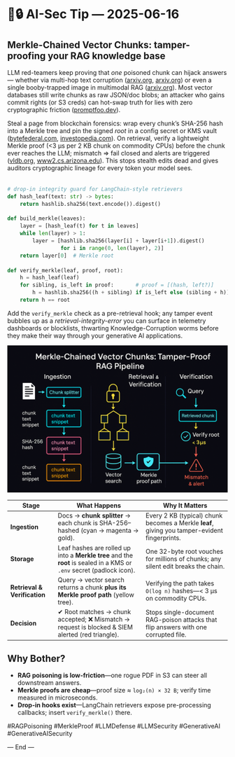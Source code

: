 # 🤖🔒 AI-Sec Tip — 2025-06-16

## Merkle-Chained Vector Chunks: tamper-proofing your RAG knowledge base

LLM red-teamers keep proving that *one* poisoned chunk can hijack answers — whether via multi-hop text corruption ([arxiv.org][1], [arxiv.org][2]) or even a single booby-trapped image in multimodal RAG ([arxiv.org][3]).
Most vector databases still write chunks as raw JSON/doc blobs; an attacker who gains commit rights (or S3 creds) can hot-swap truth for lies with zero cryptographic friction ([promptfoo.dev][4]).

Steal a page from blockchain forensics: wrap every chunk’s SHA-256 hash into a Merkle tree and pin the signed *root* in a config secret or KMS vault ([bytefederal.com][5], [investopedia.com][6]).
On retrieval, verify a lightweight Merkle proof (<3 µs per 2 KB chunk on commodity CPUs) before the chunk ever reaches the LLM; mismatch ⇒ fail closed and alerts are triggered ([vldb.org][7], [www2.cs.arizona.edu][8]). 
This stops stealth edits dead and gives auditors cryptographic lineage for every token your model sees.

```python

# drop-in integrity guard for LangChain-style retrievers
def hash_leaf(text: str) -> bytes:
    return hashlib.sha256(text.encode()).digest()

def build_merkle(leaves):
    layer = [hash_leaf(t) for t in leaves]
    while len(layer) > 1:
        layer = [hashlib.sha256(layer[i] + layer[i+1]).digest()
                 for i in range(0, len(layer), 2)]
    return layer[0]  # Merkle root

def verify_merkle(leaf, proof, root):
    h = hash_leaf(leaf)
    for sibling, is_left in proof:       # proof = [(hash, left?)] 
        h = hashlib.sha256((h + sibling) if is_left else (sibling + h)).digest()
    return h == root

```

Add the `verify_merkle` check as a pre-retrieval hook; any tamper event bubbles up as a *retrieval-integrity-error* you can surface in telemetry dashboards or blocklists,
thwarting Knowledge-Corruption worms before they make their way through your generative AI applications.

![img](../assets/2025-06-16-tamper-proofing-rag.png)

| Stage                        | What Happens                                                                                                          | Why It Matters                                                                                |
| ---------------------------- | --------------------------------------------------------------------------------------------------------------------- | --------------------------------------------------------------------------------------------- |
| **Ingestion**                | Docs → **chunk splitter** → each chunk is SHA-256–hashed (cyan → magenta → gold).                                     | Every 2 KB (typical) chunk becomes a Merkle **leaf**, giving you tamper-evident fingerprints. |
| **Storage**                  | Leaf hashes are rolled up into a **Merkle tree** and the **root** is sealed in a KMS or `.env` secret (padlock icon). | One 32-byte root vouches for millions of chunks; any silent edit breaks the chain.            |
| **Retrieval & Verification** | Query → vector search returns a chunk **plus its Merkle proof path** (yellow tree).                                   | Verifying the path takes `O(log n)` hashes—< 3 µs on commodity CPUs.                          |
| **Decision**                 | ✔ Root matches → chunk accepted; ❌ Mismatch → request is blocked & SIEM alerted (red triangle).                      | Stops single-document RAG-poison attacks that flip answers with one corrupted file.           |


## Why Bother?

* **RAG poisoning is low-friction**—one rogue PDF in S3 can steer all downstream answers.
* **Merkle proofs are cheap**—proof size ≈ `log₂(n) × 32 B`; verify time measured in microseconds.
* **Drop-in hooks exist**—LangChain retrievers expose pre-processing callbacks; insert `verify_merkle()` there.


#RAGPoisoning #MerkleProof #LLMDefense #LLMSecurity #GenerativeAI #GenerativeAISecurity

— End —

[1]: https://arxiv.org/html/2505.11548v2 "Knowledge Poisoning Attack on Retrieval-Augmented Generation ..."
[2]: https://arxiv.org/abs/2402.07867 "PoisonedRAG: Knowledge Corruption Attacks to Retrieval-Augmented Generation of Large Language Models"
[3]: https://arxiv.org/html/2504.02132v2 "One Pic is All it Takes: Poisoning Visual Document Retrieval ... - arXiv"
[4]: https://www.promptfoo.dev/blog/rag-poisoning/ "RAG Data Poisoning: Key Concepts Explained - Promptfoo"
[5]: https://www.bytefederal.com/byteu/11/138 "2.3. Merkle trees and Data Integrity - Byte Federal"
[6]: https://www.investopedia.com/terms/m/merkle-tree.asp "Merkle Tree in Blockchain: What It Is and How It Works"
[7]: https://www.vldb.org/conf/2004/RS13P1.PDF "[PDF] Tamper Detection in Audit Logs - VLDB Endowment"
[8]: https://www2.cs.arizona.edu/~kpavlou/a30-pavlou.pdf "[PDF] Forensic Analysis of Database Tampering"
